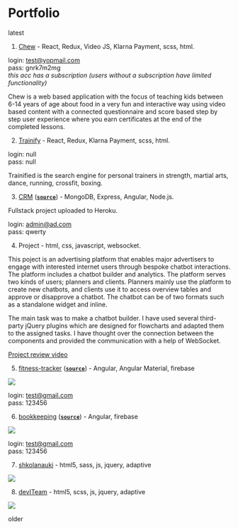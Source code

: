 # Portfolio

latest

1. [Chew](https://chew.uno/) - React, Redux, Video JS, Klarna Payment, scss, html.

login: test@yopmail.com  
pass: gnrk7m2mg  
*this acc has a subscription (users without a subscription have limited functionality)*

Chew is a web based application with the focus of teaching kids between 6-14 years of age about food in a very fun and interactive way using video based content with a connected questionnaire and score based step by step user experience where you earn certificates at the end of the completed lessons.

2. [Trainify](https://trainify.com/) - React, Redux, Klarna Payment, scss, html.

login: null  
pass: null  

Trainified is the search engine for personal trainers in strength, martial arts, dance, running, crossfit, boxing.

3. [CRM](https://morning-ravine-49388.herokuapp.com/) ([**`source`**](https://github.com/stasguma/crm-fullstack)) - MongoDB, Express, Angular, Node.js.

Fullstack project uploaded to Heroku.

login: admin@ad.com  
pass: qwerty  

4. Project - html, css, javascript, websocket.

This poject is an advertising platform that enables major advertisers to engage with interested internet users through bespoke chatbot interactions.
The platform includes a chatbot builder and analytics. The platform serves two kinds of users; planners and clients. Planners mainly use the platform to create new chatbots, and clients use it to access overview tables and approve or disapprove a chatbot.
The chatbot can be of two formats such as a standalone widget and inline.

The main task was to make a chatbot builder. I have used several third-party jQuery plugins which are designed for flowcharts and adapted them to the assigned tasks. I have thought over the connection between the components and provided the communication with a help of WebSocket.

[Project review video](https://mcguma123.wistia.com/medias/sijwfzscl3)

5. [fitness-tracker](https://fitness-tracker-5c801.firebaseapp.com/) ([**`source`**](https://github.com/stasguma/fitness-tracker)) - Angular, Angular Material, firebase

![](https://i.ibb.co/6XhD8Bd/ezgif-com-video-to-gif-1.gif)

login: test@gmail.com  
pass: 123456  

6. [bookkeeping](https://bookkeeping-b29d1.firebaseapp.com/login) ([**`source`**](https://github.com/stasguma/bookkeeping)) - Angular, firebase

![](https://image.ibb.co/eSTwoy/bookkeeping.gif)

login: test@gmail.com  
pass: 123456  

7. [shkolanauki](https://shkolanauki.ru) - html5, sass, js, jquery, adaptive

![](https://image.ibb.co/j2d5wJ/shkolanauki2.gif)

8. [devITeam](https://deviteam.com) - html5, scss, js, jquery, adaptive

![](https://image.ibb.co/cTkhty/deviteam2.gif)

older
